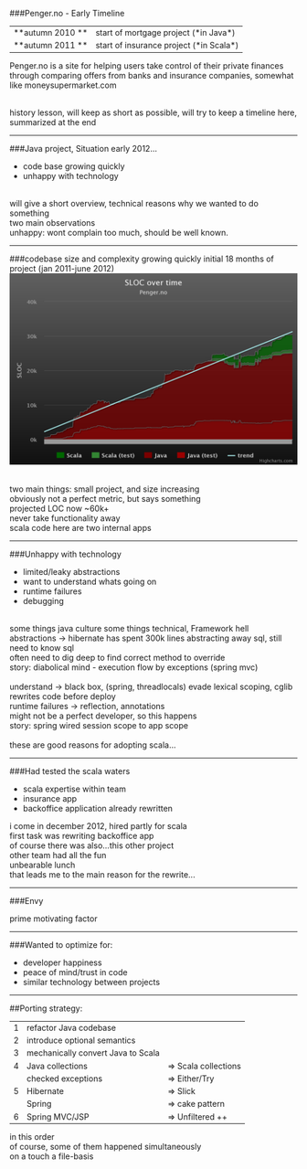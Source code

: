 ###Penger.no - Early Timeline

<table align="center">
<tr><td> **autumn 2010 **  </td><td> start of mortgage
project (*in Java*)        </td></tr>
<tr><td> **autumn 2011 **  </td><td> start of insurance project (*in Scala*)      </td></tr>
</table>

<aside class="notes">
Penger.no is a site for helping users take control of their private finances through comparing offers from banks and insurance companies, somewhat like moneysupermarket.com

<br/>history lesson, will keep as short as possible, will try to keep a timeline here, summarized at the end
</aside>

---

###Java project, Situation early 2012...
- code base growing quickly
- unhappy with technology

<aside class="notes">
<br/>will give a short overview, technical reasons why we wanted to do something
<br/>two main observations
<br/>unhappy: wont complain too much, should be well known.
</aside>

---

###codebase size and complexity growing quickly
initial 18 months of project (jan 2011-june 2012)
<img src="images/graph_early.png"/>

<aside class="notes">
<br/>two main things: small project, and size increasing
<br/>obviously not a perfect metric, but says something
<br/>projected LOC now ~60k+
<br/>never take functionality away
<br/>scala code here are two internal apps
</aside>

---

###Unhappy with technology

- limited/leaky abstractions
- want to understand whats going on
- runtime failures
- debugging

<aside class="notes">
<br/>some things java culture some things technical, Framework hell
<br/>abstractions -> hibernate has spent 300k lines abstracting away sql, still need to know sql
<br/>often need to dig deep to find correct method to override
<br/>story: diabolical mind - execution flow by exceptions (spring mvc)
<br/>
<br/>understand -> black box, (spring, threadlocals) evade lexical scoping, cglib rewrites code before deploy
<br/>runtime failures -> reflection, annotations
<br/>might not be a perfect developer, so this happens
<br/>story: spring wired session scope to app scope
<br/>
<br/>these are good reasons for adopting scala...
</aside>

---

###Had tested the scala waters
- scala expertise within team
- insurance app
- backoffice application already rewritten

<aside class="notes">
i come in december 2012, hired partly for scala
<br/>first task was rewriting backoffice app
<br/>of course there was also...this other project
<br/>other team had all the fun
<br/>unbearable lunch
<br/>that leads me to the main reason for the rewrite...
</aside>

---

###Envy

<aside class="notes">
prime motivating factor
</aside>

---

###Wanted to optimize for:
- developer happiness
- peace of mind/trust in code
- similar technology between projects

---

##Porting strategy:

<table align="center">

<tr><td>1</td><td>refactor Java codebase</td></tr>
<tr><td>2</td><td>introduce optional semantics</td></tr>
<tr><td>3</td><td>mechanically convert Java to Scala</td></tr>
<tr><td>4</td><td>Java collections   </td><td> => Scala collections</td></tr>
<tr><td> </td><td>checked exceptions </td><td> => Either/Try       </td></tr>
<tr><td>5</td><td>Hibernate          </td><td> => Slick            </td></tr>
<tr><td></td><td> Spring             </td><td> => cake pattern     </td></tr>
<tr><td>6</td><td>Spring MVC/JSP     </td><td> => Unfiltered ++    </td></tr>
</table>

<aside class="notes">
in this order
<br/>of course, some of them happened simultaneously
<br/>on a touch a file-basis
</aside>
